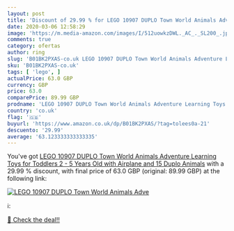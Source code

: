 ```yaml
---
layout: post
title: 'Discount of 29.99 % for LEGO 10907 DUPLO Town World Animals Adve'
date: 2020-03-06 12:58:29
image: 'https://m.media-amazon.com/images/I/512uowkzDWL._AC_._SL200_.jpg'
comments: true
category: ofertas
author: ring
slug: 'B01BK2PXAS-co.uk LEGO 10907 DUPLO Town World Animals Adventure Learning...'
sku: 'B01BK2PXAS-co.uk'
tags: [ 'lego', ]
actualPrice: 63.0 GBP
currency: GBP
price: 63.0
comparePrice: 89.99 GBP
prodname: 'LEGO 10907 DUPLO Town World Animals Adventure Learning Toys for Toddlers 2 - 5 Years Old with Airplane and 15 Duplo Animals'
country: 'co.uk'
flag: '🇬🇧'
buyurl: 'https://www.amazon.co.uk/dp/B01BK2PXAS/?tag=tolees0a-21'
descuento: '29.99'
average: '63.123333333333335'
---
```


You've got [LEGO 10907 DUPLO Town World Animals Adventure Learning Toys for Toddlers 2 - 5 Years Old with Airplane and 15 Duplo Animals](https://www.amazon.co.uk/dp/B01BK2PXAS/?tag=tolees0a-21) with a  29.99 % discount, with final price of 63.0 GBP (original: 89.99 GBP) at the following link:

[![LEGO 10907 DUPLO Town World Animals Adve](https://m.media-amazon.com/images/I/512uowkzDWL._AC_._SL200_.jpg)](https://www.amazon.co.uk/dp/B01BK2PXAS/?tag=tolees0a-21)

ℹ️:


[🛒 Check the deal!!](https://www.amazon.co.uk/dp/B01BK2PXAS/?tag=tolees0a-21)
